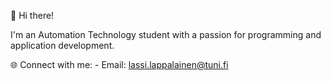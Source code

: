 👋 Hi there!

I'm an Automation Technology student with a passion for programming and application development.

🌐 Connect with me:
    - Email: lassi.lappalainen@tuni.fi
